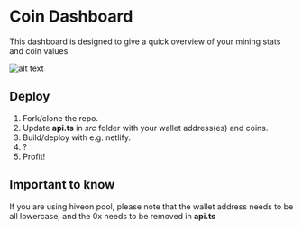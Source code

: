 # Coin Dashboard
This dashboard is designed to give a quick overview of your mining stats and coin values.

![alt text](https://https://github.com/chris-malin/Mining-Dashboard/build/dashboard.jpg?raw=true)

## Deploy
1. Fork/clone the repo.
2. Update **api.ts** in *src* folder with your wallet address(es) and coins.
3. Build/deploy with e.g. netlify.
4. ?
5. Profit!

## Important to know
If you are using hiveon pool, please note that the wallet address needs to be all lowercase, and the 0x needs to be removed in **api.ts**
